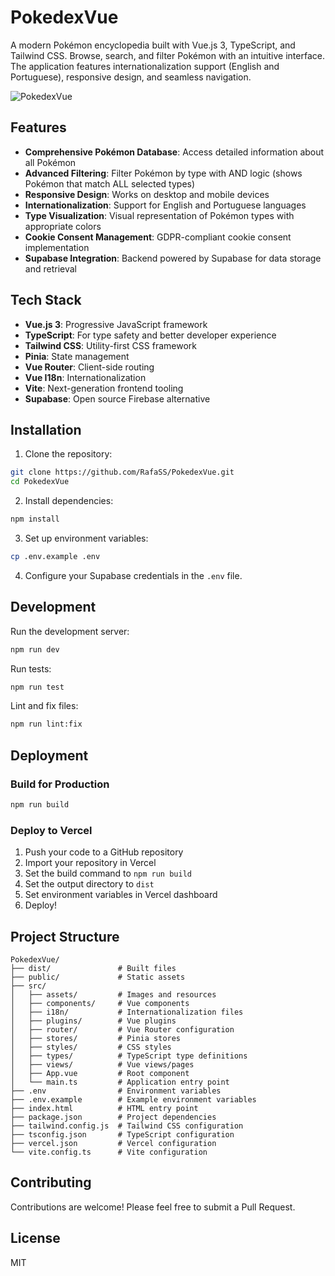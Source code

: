 # PokedexVue

A modern Pokémon encyclopedia built with Vue.js 3, TypeScript, and Tailwind CSS. Browse, search, and filter Pokémon with an intuitive interface. The application features internationalization support (English and Portuguese), responsive design, and seamless navigation.

![PokedexVue](https://raw.githubusercontent.com/RafaSS/PokedexVue/main/src/assets/screenshot.png)

## Features

- **Comprehensive Pokémon Database**: Access detailed information about all Pokémon
- **Advanced Filtering**: Filter Pokémon by type with AND logic (shows Pokémon that match ALL selected types)
- **Responsive Design**: Works on desktop and mobile devices
- **Internationalization**: Support for English and Portuguese languages
- **Type Visualization**: Visual representation of Pokémon types with appropriate colors
- **Cookie Consent Management**: GDPR-compliant cookie consent implementation
- **Supabase Integration**: Backend powered by Supabase for data storage and retrieval

## Tech Stack

- **Vue.js 3**: Progressive JavaScript framework
- **TypeScript**: For type safety and better developer experience
- **Tailwind CSS**: Utility-first CSS framework
- **Pinia**: State management
- **Vue Router**: Client-side routing
- **Vue I18n**: Internationalization
- **Vite**: Next-generation frontend tooling
- **Supabase**: Open source Firebase alternative

## Installation

1. Clone the repository:
```bash
git clone https://github.com/RafaSS/PokedexVue.git
cd PokedexVue
```

2. Install dependencies:
```bash
npm install
```

3. Set up environment variables:
```bash
cp .env.example .env
```

4. Configure your Supabase credentials in the `.env` file.

## Development

Run the development server:
```bash
npm run dev
```

Run tests:
```bash
npm run test
```

Lint and fix files:
```bash
npm run lint:fix
```

## Deployment

### Build for Production

```bash
npm run build
```

### Deploy to Vercel

1. Push your code to a GitHub repository
2. Import your repository in Vercel
3. Set the build command to `npm run build`
4. Set the output directory to `dist`
5. Set environment variables in Vercel dashboard
6. Deploy!

## Project Structure

```
PokedexVue/
├── dist/               # Built files
├── public/             # Static assets
├── src/
│   ├── assets/         # Images and resources
│   ├── components/     # Vue components
│   ├── i18n/           # Internationalization files
│   ├── plugins/        # Vue plugins
│   ├── router/         # Vue Router configuration
│   ├── stores/         # Pinia stores
│   ├── styles/         # CSS styles
│   ├── types/          # TypeScript type definitions
│   ├── views/          # Vue views/pages
│   ├── App.vue         # Root component
│   └── main.ts         # Application entry point
├── .env                # Environment variables
├── .env.example        # Example environment variables
├── index.html          # HTML entry point
├── package.json        # Project dependencies
├── tailwind.config.js  # Tailwind CSS configuration
├── tsconfig.json       # TypeScript configuration
├── vercel.json         # Vercel configuration
└── vite.config.ts      # Vite configuration
```

## Contributing

Contributions are welcome! Please feel free to submit a Pull Request.

## License

MIT
